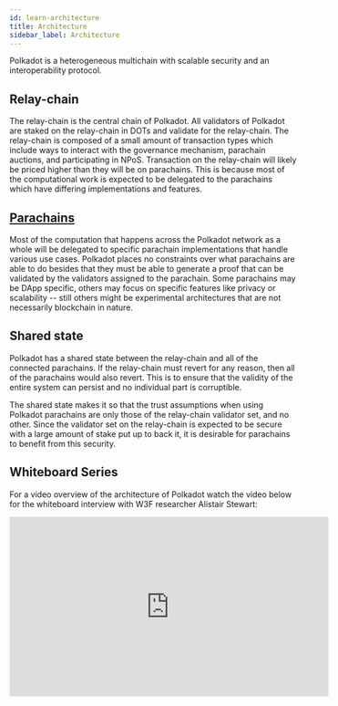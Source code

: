 ```yaml
---
id: learn-architecture
title: Architecture
sidebar_label: Architecture
---
```


Polkadot is a heterogeneous multichain with scalable security and an interoperability protocol.

## Relay-chain

The relay-chain is the central chain of Polkadot. All validators of Polkadot are staked on the
relay-chain in DOTs and validate for the relay-chain. The relay-chain is composed of a small amount
of transaction types which include ways to interact with the governance mechanism, parachain
auctions, and participating in NPoS. Transaction on the relay-chain will likely be priced higher
than they will be on parachains. This is because most of the computational work is expected to be
delegated to the parachains which have differing implementations and features.

## [Parachains](build-deploy-parachains)

Most of the computation that happens across the Polkadot network as a whole will be delegated to
specific parachain implementations that handle various use cases. Polkadot places no constraints
over what parachains are able to do besides that they must be able to generate a proof that can be
validated by the validators assigned to the parachain. Some parachains may be DApp specific, others
may focus on specific features like privacy or scalability -- still others might be experimental
architectures that are not necessarily blockchain in nature.

## Shared state

Polkadot has a shared state between the relay-chain and all of the connected parachains. If the
relay-chain must revert for any reason, then all of the parachains would also revert. This is to
ensure that the validity of the entire system can persist and no individual part is corruptible.

The shared state makes it so that the trust assumptions when using Polkadot parachains are only
those of the relay-chain validator set, and no other. Since the validator set on the relay-chain is
expected to be secure with a large amount of stake put up to back it, it is desirable for parachains
to benefit from this security.

## Whiteboard Series

For a video overview of the architecture of Polkadot watch the video below for the whiteboard
interview with W3F researcher Alistair Stewart:

 <iframe width="560" height="315" src="https://www.youtube.com/embed/xBfC6uTjvbM" frameborder="0" allow="accelerometer; autoplay; encrypted-media; gyroscope; picture-in-picture" allowfullscreen></iframe>
